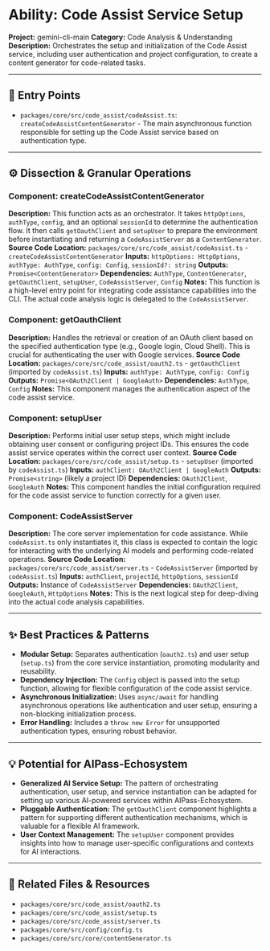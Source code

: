 # Ability: Code Assist Service Setup

**Project:** gemini-cli-main
**Category:** Code Analysis & Understanding
**Description:** Orchestrates the setup and initialization of the Code Assist service, including user authentication and project configuration, to create a content generator for code-related tasks.

---

## 🎯 Entry Points

*   `packages/core/src/code_assist/codeAssist.ts`: `createCodeAssistContentGenerator` - The main asynchronous function responsible for setting up the Code Assist service based on authentication type.

---

## ⚙️ Dissection & Granular Operations

### Component: createCodeAssistContentGenerator
**Description:** This function acts as an orchestrator. It takes `httpOptions`, `authType`, `config`, and an optional `sessionId` to determine the authentication flow. It then calls `getOauthClient` and `setupUser` to prepare the environment before instantiating and returning a `CodeAssistServer` as a `ContentGenerator`.
**Source Code Location:** `packages/core/src/code_assist/codeAssist.ts` - `createCodeAssistContentGenerator`
**Inputs:** `httpOptions: HttpOptions`, `authType: AuthType`, `config: Config`, `sessionId?: string`
**Outputs:** `Promise<ContentGenerator>`
**Dependencies:** `AuthType`, `ContentGenerator`, `getOauthClient`, `setupUser`, `CodeAssistServer`, `Config`
**Notes:** This function is a high-level entry point for integrating code assistance capabilities into the CLI. The actual code analysis logic is delegated to the `CodeAssistServer`.

### Component: getOauthClient
**Description:** Handles the retrieval or creation of an OAuth client based on the specified authentication type (e.g., Google login, Cloud Shell). This is crucial for authenticating the user with Google services.
**Source Code Location:** `packages/core/src/code_assist/oauth2.ts` - `getOauthClient` (imported by `codeAssist.ts`)
**Inputs:** `authType: AuthType`, `config: Config`
**Outputs:** `Promise<OAuth2Client | GoogleAuth>`
**Dependencies:** `AuthType`, `Config`
**Notes:** This component manages the authentication aspect of the code assist service.

### Component: setupUser
**Description:** Performs initial user setup steps, which might include obtaining user consent or configuring project IDs. This ensures the code assist service operates within the correct user context.
**Source Code Location:** `packages/core/src/code_assist/setup.ts` - `setupUser` (imported by `codeAssist.ts`)
**Inputs:** `authClient: OAuth2Client | GoogleAuth`
**Outputs:** `Promise<string>` (likely a project ID)
**Dependencies:** `OAuth2Client`, `GoogleAuth`
**Notes:** This component handles the initial configuration required for the code assist service to function correctly for a given user.

### Component: CodeAssistServer
**Description:** The core server implementation for code assistance. While `codeAssist.ts` only instantiates it, this class is expected to contain the logic for interacting with the underlying AI models and performing code-related operations.
**Source Code Location:** `packages/core/src/code_assist/server.ts` - `CodeAssistServer` (imported by `codeAssist.ts`)
**Inputs:** `authClient`, `projectId`, `httpOptions`, `sessionId`
**Outputs:** Instance of `CodeAssistServer`
**Dependencies:** `OAuth2Client`, `GoogleAuth`, `HttpOptions`
**Notes:** This is the next logical step for deep-diving into the actual code analysis capabilities.

---

## ✨ Best Practices & Patterns

*   **Modular Setup:** Separates authentication (`oauth2.ts`) and user setup (`setup.ts`) from the core service instantiation, promoting modularity and reusability.
*   **Dependency Injection:** The `Config` object is passed into the setup function, allowing for flexible configuration of the code assist service.
*   **Asynchronous Initialization:** Uses `async/await` for handling asynchronous operations like authentication and user setup, ensuring a non-blocking initialization process.
*   **Error Handling:** Includes a `throw new Error` for unsupported authentication types, ensuring robust behavior.

---

## 💡 Potential for AIPass-Echosystem

*   **Generalized AI Service Setup:** The pattern of orchestrating authentication, user setup, and service instantiation can be adapted for setting up various AI-powered services within AIPass-Echosystem.
*   **Pluggable Authentication:** The `getOauthClient` component highlights a pattern for supporting different authentication mechanisms, which is valuable for a flexible AI framework.
*   **User Context Management:** The `setupUser` component provides insights into how to manage user-specific configurations and contexts for AI interactions.

---

## 🔗 Related Files & Resources

*   `packages/core/src/code_assist/oauth2.ts`
*   `packages/core/src/code_assist/setup.ts`
*   `packages/core/src/code_assist/server.ts`
*   `packages/core/src/config/config.ts`
*   `packages/core/src/core/contentGenerator.ts`
